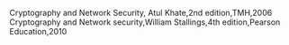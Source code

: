Cryptography and Network Security, Atul Khate,2nd edition,TMH,2006
Cryptography and Network security,William Stallings,4th edition,Pearson Education,2010
